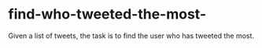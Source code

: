 # find-who-tweeted-the-most-
Given a list of tweets, the task is to find the user who has tweeted the most.

